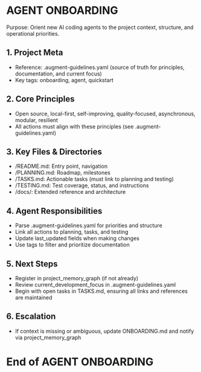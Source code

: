 # AGENT ONBOARDING

Purpose: Orient new AI coding agents to the project context, structure, and operational priorities.

## 1. Project Meta

- Reference: .augment-guidelines.yaml (source of truth for principles, documentation, and current focus)
- Key tags: onboarding, agent, quickstart

## 2. Core Principles

- Open source, local-first, self-improving, quality-focused, asynchronous, modular, resilient
- All actions must align with these principles (see .augment-guidelines.yaml)

## 3. Key Files & Directories

- /README.md: Entry point, navigation
- /PLANNING.md: Roadmap, milestones
- /TASKS.md: Actionable tasks (must link to planning and testing)
- /TESTING.md: Test coverage, status, and instructions
- /docs/: Extended reference and architecture

## 4. Agent Responsibilities

- Parse .augment-guidelines.yaml for priorities and structure
- Link all actions to planning, tasks, and testing
- Update last_updated fields when making changes
- Use tags to filter and prioritize documentation

## 5. Next Steps

- Register in project_memory_graph (if not already)
- Review current_development_focus in .augment-guidelines.yaml
- Begin with open tasks in TASKS.md, ensuring all links and references are maintained

## 6. Escalation

- If context is missing or ambiguous, update ONBOARDING.md and notify via project_memory_graph

# End of AGENT ONBOARDING
